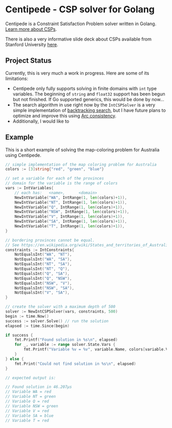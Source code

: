 # Centipede - CSP solver for Golang

Centipede is a Constraint Satisfaction Problem solver written in Golang. [Learn more about CSPs](https://en.wikipedia.org/wiki/Constraint_satisfaction_problem). 

There is also a very informative slide deck about CSPs available from Stanford University [here](https://web.stanford.edu/class/cs227/Lectures/lec14.pdf).

## Project Status

Currently, this is very much a work in progress. Here are some of its limitations:

- Centipede only fully supports solving in finite domains with `int` type variables. The beginning of `string` and `float32` support has been begun but not finished. If Go supported generics, this would be done by now...
- The search algorithm in use right now by the `IntCSPSolver` is a very simple implementation of [backtracking search](https://en.wikipedia.org/wiki/Backtracking), but I have future plans to optimize and improve this using [Arc consistency](https://en.wikipedia.org/wiki/Local_consistency#Arc_consistency).
- Additionally, I would like to 

## Example

This is a short example of solving the map-coloring problem for Australia using Centipede.

```go
// simple implementation of the map coloring problem for Australia
colors := [3]string{"red", "green", "blue"}

// set a variable for each of the provinces
// domain for the variable is the range of colors
vars := IntVariables{
    // each has:   <name>,      <domain>
    NewIntVariable("WA", IntRange(1, len(colors)+1)),
    NewIntVariable("NT", IntRange(1, len(colors)+1)),
    NewIntVariable("Q", IntRange(1, len(colors)+1)),
    NewIntVariable("NSW", IntRange(1, len(colors)+1)),
    NewIntVariable("V", IntRange(1, len(colors)+1)),
    NewIntVariable("SA", IntRange(1, len(colors)+1)),
    NewIntVariable("T", IntRange(1, len(colors)+1)),
}

// bordering provinces cannot be equal.
// See https://en.wikipedia.org/wiki/States_and_territories_of_Australia
constraints := IntConstraints{
    NotEqualsInt("WA", "NT"),
    NotEqualsInt("WA", "SA"),
    NotEqualsInt("NT", "SA"),
    NotEqualsInt("NT", "Q"),
    NotEqualsInt("Q", "SA"),
    NotEqualsInt("Q", "NSW"),
    NotEqualsInt("NSW", "V"),
    NotEqualsInt("NSW", "SA"),
    NotEqualsInt("V", "SA"),
}

// create the solver with a maximum depth of 500
solver := NewIntCSPSolver(vars, constraints, 500)
begin := time.Now()
success := solver.Solve() // run the solution
elapsed := time.Since(begin)

if success {
    fmt.Printf("Found solution in %s\n", elapsed)
    for _, variable := range solver.State.Vars {
        fmt.Printf("Variable %v = %v", variable.Name, colors[variable.Value-1])
    }
} else {
    fmt.Print("Could not find solution in %s\n", elapsed)
}

// expected output is:

// Found solution in 46.207µs
// Variable WA = red
// Variable NT = green
// Variable Q = red
// Variable NSW = green
// Variable V = red
// Variable SA = blue
// Variable T = red
```

